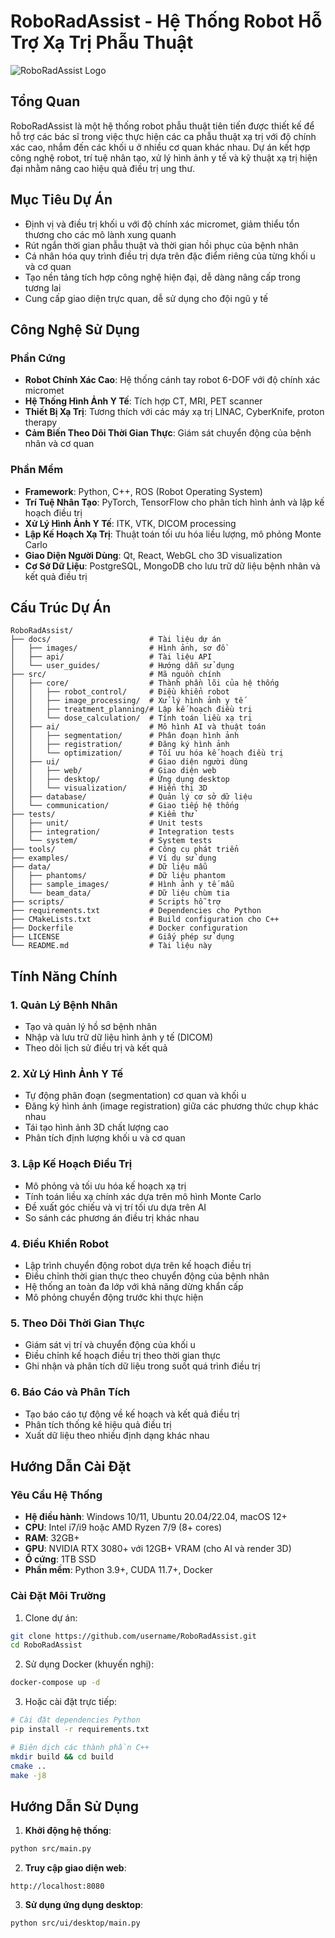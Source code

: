 # RoboRadAssist - Hệ Thống Robot Hỗ Trợ Xạ Trị Phẫu Thuật

![RoboRadAssist Logo](docs/images/logo.png)

## Tổng Quan

RoboRadAssist là một hệ thống robot phẫu thuật tiên tiến được thiết kế để hỗ trợ các bác sĩ trong việc thực hiện các ca phẫu thuật xạ trị với độ chính xác cao, nhắm đến các khối u ở nhiều cơ quan khác nhau. Dự án kết hợp công nghệ robot, trí tuệ nhân tạo, xử lý hình ảnh y tế và kỹ thuật xạ trị hiện đại nhằm nâng cao hiệu quả điều trị ung thư.

## Mục Tiêu Dự Án

- Định vị và điều trị khối u với độ chính xác micromet, giảm thiểu tổn thương cho các mô lành xung quanh
- Rút ngắn thời gian phẫu thuật và thời gian hồi phục của bệnh nhân
- Cá nhân hóa quy trình điều trị dựa trên đặc điểm riêng của từng khối u và cơ quan
- Tạo nền tảng tích hợp công nghệ hiện đại, dễ dàng nâng cấp trong tương lai
- Cung cấp giao diện trực quan, dễ sử dụng cho đội ngũ y tế

## Công Nghệ Sử Dụng

### Phần Cứng
- **Robot Chính Xác Cao**: Hệ thống cánh tay robot 6-DOF với độ chính xác micromet
- **Hệ Thống Hình Ảnh Y Tế**: Tích hợp CT, MRI, PET scanner
- **Thiết Bị Xạ Trị**: Tương thích với các máy xạ trị LINAC, CyberKnife, proton therapy
- **Cảm Biến Theo Dõi Thời Gian Thực**: Giám sát chuyển động của bệnh nhân và cơ quan

### Phần Mềm
- **Framework**: Python, C++, ROS (Robot Operating System)
- **Trí Tuệ Nhân Tạo**: PyTorch, TensorFlow cho phân tích hình ảnh và lập kế hoạch điều trị
- **Xử Lý Hình Ảnh Y Tế**: ITK, VTK, DICOM processing
- **Lập Kế Hoạch Xạ Trị**: Thuật toán tối ưu hóa liều lượng, mô phỏng Monte Carlo
- **Giao Diện Người Dùng**: Qt, React, WebGL cho 3D visualization
- **Cơ Sở Dữ Liệu**: PostgreSQL, MongoDB cho lưu trữ dữ liệu bệnh nhân và kết quả điều trị

## Cấu Trúc Dự Án

```
RoboRadAssist/
├── docs/                      # Tài liệu dự án
│   ├── images/                # Hình ảnh, sơ đồ
│   ├── api/                   # Tài liệu API
│   └── user_guides/           # Hướng dẫn sử dụng
├── src/                       # Mã nguồn chính
│   ├── core/                  # Thành phần lõi của hệ thống
│   │   ├── robot_control/     # Điều khiển robot
│   │   ├── image_processing/  # Xử lý hình ảnh y tế
│   │   ├── treatment_planning/# Lập kế hoạch điều trị
│   │   └── dose_calculation/  # Tính toán liều xạ trị
│   ├── ai/                    # Mô hình AI và thuật toán
│   │   ├── segmentation/      # Phân đoạn hình ảnh
│   │   ├── registration/      # Đăng ký hình ảnh
│   │   └── optimization/      # Tối ưu hóa kế hoạch điều trị
│   ├── ui/                    # Giao diện người dùng
│   │   ├── web/               # Giao diện web
│   │   ├── desktop/           # Ứng dụng desktop
│   │   └── visualization/     # Hiển thị 3D
│   ├── database/              # Quản lý cơ sở dữ liệu
│   └── communication/         # Giao tiếp hệ thống
├── tests/                     # Kiểm thử
│   ├── unit/                  # Unit tests
│   ├── integration/           # Integration tests
│   └── system/                # System tests
├── tools/                     # Công cụ phát triển
├── examples/                  # Ví dụ sử dụng
├── data/                      # Dữ liệu mẫu
│   ├── phantoms/              # Dữ liệu phantom
│   ├── sample_images/         # Hình ảnh y tế mẫu
│   └── beam_data/             # Dữ liệu chùm tia
├── scripts/                   # Scripts hỗ trợ
├── requirements.txt           # Dependencies cho Python
├── CMakeLists.txt             # Build configuration cho C++
├── Dockerfile                 # Docker configuration
├── LICENSE                    # Giấy phép sử dụng
└── README.md                  # Tài liệu này
```

## Tính Năng Chính

### 1. Quản Lý Bệnh Nhân
- Tạo và quản lý hồ sơ bệnh nhân
- Nhập và lưu trữ dữ liệu hình ảnh y tế (DICOM)
- Theo dõi lịch sử điều trị và kết quả

### 2. Xử Lý Hình Ảnh Y Tế
- Tự động phân đoạn (segmentation) cơ quan và khối u
- Đăng ký hình ảnh (image registration) giữa các phương thức chụp khác nhau
- Tái tạo hình ảnh 3D chất lượng cao
- Phân tích định lượng khối u và cơ quan

### 3. Lập Kế Hoạch Điều Trị
- Mô phỏng và tối ưu hóa kế hoạch xạ trị
- Tính toán liều xạ chính xác dựa trên mô hình Monte Carlo
- Đề xuất góc chiếu và vị trí tối ưu dựa trên AI
- So sánh các phương án điều trị khác nhau

### 4. Điều Khiển Robot
- Lập trình chuyển động robot dựa trên kế hoạch điều trị
- Điều chỉnh thời gian thực theo chuyển động của bệnh nhân
- Hệ thống an toàn đa lớp với khả năng dừng khẩn cấp
- Mô phỏng chuyển động trước khi thực hiện

### 5. Theo Dõi Thời Gian Thực
- Giám sát vị trí và chuyển động của khối u
- Điều chỉnh kế hoạch điều trị theo thời gian thực
- Ghi nhận và phân tích dữ liệu trong suốt quá trình điều trị

### 6. Báo Cáo và Phân Tích
- Tạo báo cáo tự động về kế hoạch và kết quả điều trị
- Phân tích thống kê hiệu quả điều trị
- Xuất dữ liệu theo nhiều định dạng khác nhau

## Hướng Dẫn Cài Đặt

### Yêu Cầu Hệ Thống
- **Hệ điều hành**: Windows 10/11, Ubuntu 20.04/22.04, macOS 12+
- **CPU**: Intel i7/i9 hoặc AMD Ryzen 7/9 (8+ cores)
- **RAM**: 32GB+
- **GPU**: NVIDIA RTX 3080+ với 12GB+ VRAM (cho AI và render 3D)
- **Ổ cứng**: 1TB SSD
- **Phần mềm**: Python 3.9+, CUDA 11.7+, Docker

### Cài Đặt Môi Trường
1. Clone dự án:
```bash
git clone https://github.com/username/RoboRadAssist.git
cd RoboRadAssist
```

2. Sử dụng Docker (khuyến nghị):
```bash
docker-compose up -d
```

3. Hoặc cài đặt trực tiếp:
```bash
# Cài đặt dependencies Python
pip install -r requirements.txt

# Biên dịch các thành phần C++
mkdir build && cd build
cmake ..
make -j8
```

## Hướng Dẫn Sử Dụng

1. **Khởi động hệ thống**:
```bash
python src/main.py
```

2. **Truy cập giao diện web**:
```
http://localhost:8080
```

3. **Sử dụng ứng dụng desktop**:
```bash
python src/ui/desktop/main.py
